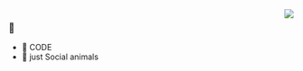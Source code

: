 <img align="right" src="https://github-readme-stats.vercel.app/api?username=JWLAZY&show_icons=true&icon_color=CE1D2D&text_color=718096&bg_color=ffffff&hide_title=true" />

### 👋

- :orange_book:  CODE
- :hammer:  just Social animals
